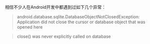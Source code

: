 相信不少人在Android开发中都遇到过如下几个异常：
> android.database.sqlite.DatabaseObjectNotClosedException: Application did not close the cursor or database object that was opened here

> close() was never explicitly called on  database

> 